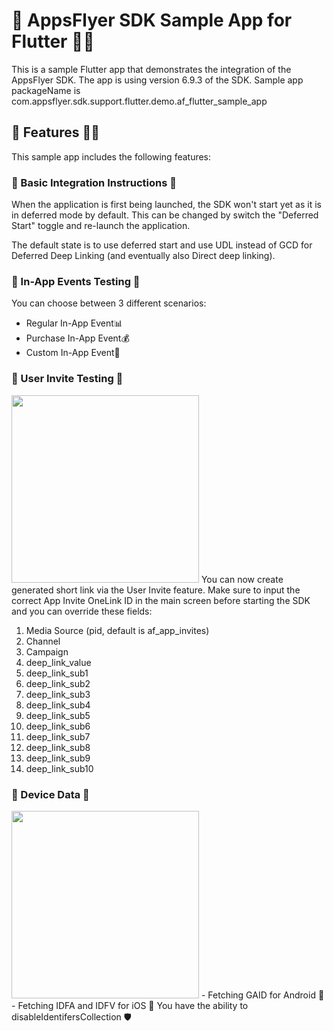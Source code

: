 # 🚀 AppsFlyer SDK Sample App for Flutter 📱📱
This is a sample Flutter app that demonstrates the integration of the AppsFlyer SDK. The app is using version 6.9.3 of the SDK.
Sample app packageName is com.appsflyer.sdk.support.flutter.demo.af_flutter_sample_app

## 🎁 Features 🎉🎉

This sample app includes the following features:

### 📝 Basic Integration Instructions 📝
When the application is first being launched, the SDK won't start yet as it is in deferred mode by default. This can be changed by switch the "Deferred Start" toggle and re-launch the application.

The default state is to use deferred start and use UDL instead of GCD for Deferred Deep Linking (and eventually also Direct deep linking).
### 🎯 In-App Events Testing 🎯
You can choose between 3 different scenarios:
  - Regular In-App Event📊
  - Purchase In-App Event💰
  - Custom In-App Event📌
### 👥 User Invite Testing 👥
<img src="https://i.imgur.com/hxLzFwm.png" width="300">
You can now create generated short link via the User Invite feature.
Make sure to input the correct App Invite OneLink ID in the main screen before starting the SDK and you can override these fields:

1. Media Source (pid, default is af_app_invites)
2. Channel
3. Campaign
4. deep_link_value
5. deep_link_sub1
6. deep_link_sub2
7. deep_link_sub3
8. deep_link_sub4
9. deep_link_sub5
10. deep_link_sub6
11. deep_link_sub7
12. deep_link_sub8
13. deep_link_sub9
14. deep_link_sub10

### 📱 Device Data 📱
<img src="https://i.imgur.com/fETtbTx.png" width="300">
  - Fetching GAID for Android 🤖
  - Fetching IDFA and IDFV for iOS 🍎
You have the ability to disableIdentifersCollection 🛡️
